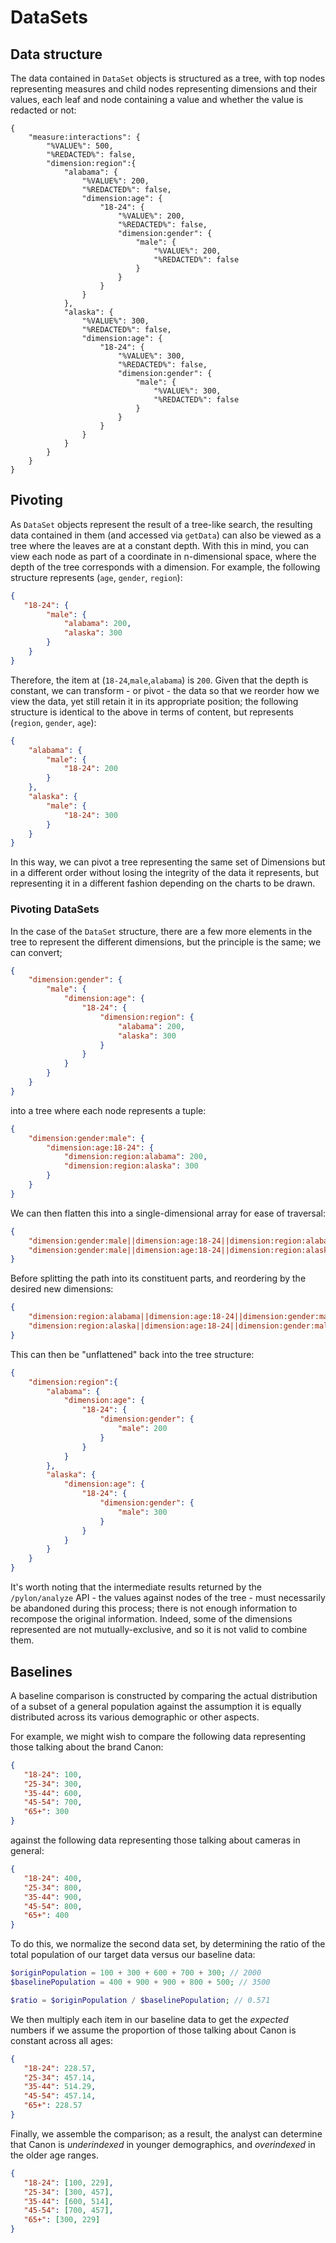 # DataSets

## Data structure

The data contained in `DataSet` objects is structured as a tree, with top nodes
representing measures and child nodes representing dimensions and their values,
each leaf and node containing a value and whether the value is redacted or not:

```
{
    "measure:interactions": {
        "%VALUE%": 500,
        "%REDACTED%": false,
        "dimension:region":{
            "alabama": {
                "%VALUE%": 200,
                "%REDACTED%": false,
                "dimension:age": {
                    "18-24": {
                        "%VALUE%": 200,
                        "%REDACTED%": false,
                        "dimension:gender": {
                            "male": {
                                "%VALUE%": 200,
                                "%REDACTED%": false
                            }
                        }
                    }
                }
            },
            "alaska": {
                "%VALUE%": 300,
                "%REDACTED%": false,
                "dimension:age": {
                    "18-24": {
                        "%VALUE%": 300,
                        "%REDACTED%": false,
                        "dimension:gender": {
                            "male": {
                                "%VALUE%": 300,
                                "%REDACTED%": false
                            }
                        }
                    }
                }
            }
        }
    }
}
```

## Pivoting

As `DataSet` objects represent the result of a tree-like search, the resulting
data contained in them (and accessed via `getData`) can also be viewed as a tree
where the leaves are at a constant depth. With this in mind, you can view each
node as part of a coordinate in n-dimensional space, where the depth of the tree
corresponds with a dimension. For example, the following structure represents
(`age`, `gender`, `region`):

```json
{
   "18-24": {
        "male": {
            "alabama": 200,
            "alaska": 300
        }
    }
}
```

Therefore, the item at (`18-24`,`male`,`alabama`) is `200`. Given that the depth
is constant, we can transform - or pivot - the data so that we reorder how we
view the data, yet still retain it in its appropriate position; the following
structure is identical to the above in terms of content, but represents
(`region`, `gender`, `age`):

```json
{
    "alabama": {
        "male": {
            "18-24": 200
        }
    },
    "alaska": {
        "male": {
            "18-24": 300
        }
    }
}
```

In this way, we can pivot a tree representing the same set of Dimensions but
in a different order without losing the integrity of the data it represents, but
representing it in a different fashion depending on the charts to be drawn.

### Pivoting DataSets

In the case of the `DataSet` structure, there are a few more elements in the
tree to represent the different dimensions, but the principle is the same; we
can convert;

```json
{
    "dimension:gender": {
        "male": {
            "dimension:age": {
                "18-24": {
                    "dimension:region": {
                        "alabama": 200,
                        "alaska": 300
                    }
                }
            }
        }
    }
}
```

into a tree where each node represents a tuple:

```json
{
    "dimension:gender:male": {
        "dimension:age:18-24": {
            "dimension:region:alabama": 200,
            "dimension:region:alaska": 300
        }
    }
}
```

We can then flatten this into a single-dimensional array for ease of traversal:

```json
{
    "dimension:gender:male||dimension:age:18-24||dimension:region:alabama": 200,
    "dimension:gender:male||dimension:age:18-24||dimension:region:alaska": 300
}
```

Before splitting the path into its constituent parts, and reordering by the
desired new dimensions:

```json
{
    "dimension:region:alabama||dimension:age:18-24||dimension:gender:male": 200,
    "dimension:region:alaska||dimension:age:18-24||dimension:gender:male": 300
}
```

This can then be "unflattened" back into the tree structure:

```json
{
    "dimension:region":{
        "alabama": {
            "dimension:age": {
                "18-24": {
                    "dimension:gender": {
                        "male": 200
                    }
                }
            }
        },
        "alaska": {
            "dimension:age": {
                "18-24": {
                    "dimension:gender": {
                        "male": 300
                    }
                }
            }
        }
    }
}
```

It's worth noting that the intermediate results returned by the `/pylon/analyze`
API - the values against nodes of the tree - must necessarily be abandoned
during this process; there is not enough information to recompose the original
information. Indeed, some of the dimensions represented are not
mutually-exclusive, and so it is not valid to combine them.

## Baselines

A baseline comparison is constructed by comparing the actual distribution of a
subset of a general population against the assumption it is equally distributed
across its various demographic or other aspects.

For example, we might wish to compare the following data representing those
talking about the brand Canon:

```json
{
   "18-24": 100,
   "25-34": 300,
   "35-44": 600,
   "45-54": 700,
   "65+": 300
}
```

against the following data representing those talking about cameras in general:

```json
{
   "18-24": 400,
   "25-34": 800,
   "35-44": 900,
   "45-54": 800,
   "65+": 400
}
```

To do this, we normalize the second data set, by determining the ratio of the
total population of our target data versus our baseline data:

```php
$originPopulation = 100 + 300 + 600 + 700 + 300; // 2000
$baselinePopulation = 400 + 900 + 900 + 800 + 500; // 3500

$ratio = $originPopulation / $baselinePopulation; // 0.571
```

We then multiply each item in our baseline data to get the *expected* numbers if
we assume the proportion of those talking about Canon is constant across all
ages:

```json
{
   "18-24": 228.57,
   "25-34": 457.14,
   "35-44": 514.29,
   "45-54": 457.14,
   "65+": 228.57
}
```

Finally, we assemble the comparison; as a result, the analyst can determine that
Canon is *underindexed* in younger demographics, and *overindexed* in the older
age ranges.

```json
{
   "18-24": [100, 229],
   "25-34": [300, 457],
   "35-44": [600, 514],
   "45-54": [700, 457],
   "65+": [300, 229]
}
```
